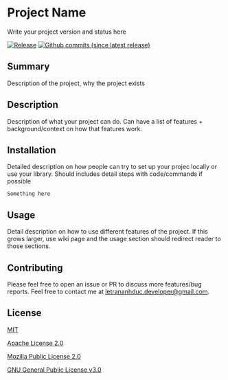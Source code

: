 # Project Name

Write your project version and status here

[![Release](https://jitpack.io/v/jitpack/android-example.svg)](https://jitpack.io/#jitpack/android-example)
[![Github commits (since latest release)](https://img.shields.io/github/commits-since/repology/libversion/latest.svg)](https://github.com/repology/libversion)


## Summary
Description of the project, why the project exists

## Description
Description of what your project can do. Can have a list of features + background/context on how that features work.


## Installation
Detailed description on how people can try to set up your projec locally or use your library. Should includes detail steps with code/commands if possible

```
Something here
```

## Usage
Detail description on how to use different features of the project. If this grows larger, use wiki page and the usage section should redirect reader to those sections.

## Contributing
Please feel free to open an issue or PR to discuss more features/bug reports. Feel free to contact me at letrananhduc.developer@gmail.com.

## License
[MIT](https://choosealicense.com/licenses/mit/)

[Apache License 2.0](https://choosealicense.com/licenses/apache-2.0/)

[Mozilla Public License 2.0](https://choosealicense.com/licenses/mpl-2.0/)

[GNU General Public License v3.0](https://choosealicense.com/licenses/gpl-3.0/)